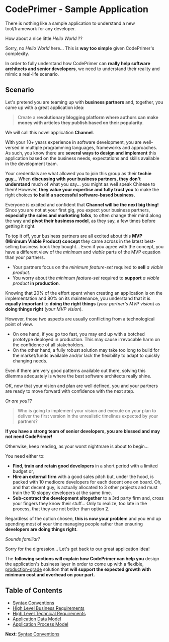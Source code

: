 # CodePrimer - Sample Application
There is nothing like a sample application to understand a new tool/framework for any developer.

How about a nice little *Hello World* ?? 

Sorry, no *Hello World* here... This is **way too simple** given CodePrimer's complexity.

In order to fully understand how CodePrimer can **really help software architects and senior developers**, we need to understand their reality and mimic a real-life scenario.

## Scenario
Let's pretend you are teaming up with **business partners** and, together, you came up with a great application idea: 
> Create a **revolutionary blogging platform where authors can make money with articles they publish based on their popularity**. 

We will call this novel application **Channel**. 

With your 10+ years experience in software development, you are well-versed in multiple programming languages, frameworks and approaches.
As such, you know there are **several ways to design and implement** this application based on the business needs, expectations and skills available in the development team.

Your credentials are what allowed you to join this group as their **techie guy**... 
When **discussing with your business partners, they don't understand** much of what you say... you might as well speak Chinese to them! 
However, **they value your expertise and fully trust you** to make the right choices **to build a successful software-based business.**
 
Everyone is excited and confident that **Channel will be the next big thing!** 
Since you are not at your first gig, you expect your business partners, **especially the sales and marketing folks**, to often change their mind along the way and **pivot their business model**, as they say, a few times before getting it right.   

To top it off, your business partners are all excited about this **MVP (Minimum Viable Product) concept** they came across in the latest best-selling business book they bought...
Even if you agree with the concept, you have a different view of the *minimum* and *viable* parts of the MVP equation than your partners. 
 - Your partners focus on the *minimum feature-set* required to **sell** *a viable product*. 
 - You worry about the *minimum feature-set* required to **support** *a viable product* **in production**.

Knowing that 20% of the effort spent when creating an application is on the implementation and 80% on its maintenance, you understand that it is **equally important** to **doing the right things** (*your partner's MVP vision*) as **doing things right** (*your MVP vision*).

However, those two aspects are usually conflicting from a technological point of view.
 - On one hand, if you go too fast, you may end up with a botched prototype deployed in production. This may cause irrevocable harm on the confidence of all stakeholders.
 - On the other hand, a fully robust solution may take too long to build for the market/funds available and/or lack the flexibility to adapt to quickly changing needs.

Even if there are very good patterns available out there, solving this dilemma adequately is where the best software architects really shine. 
 
OK, now that your vision and plan are well defined, you and your partners are ready to move forward with confidence with the next step. 

*Or are you??*

> Who is going to implement your vision and execute on your plan to deliver the first version in the unrealistic timelines expected by your partners?

**If you have a strong team of senior developers, you are blessed and may not need CodePrimer!** 

Otherwise, keep reading, as your worst nightmare is about to begin...

You need either to:
 - **Find, train and retain good developers** in a short period with a limited budget or,
 - **Hire an external firm** with a good sales pitch but, under the hood, is packed with 10 mediocre developers for each decent one on board. Oh, and that decent guy, is actually allocated to 3 other projects and must train the 10 sloppy developers at the same time.
 - **Sub-contract the development altogether** to a 3rd party firm and, cross your fingers they know their stuff... Only to realize, too late in the process, that they are not better than option 2.  

Regardless of the option chosen, **this is now your problem** and you end up spending most of your time managing people rather than ensuring **developers are doing things right**.

*Sounds familiar?*

Sorry for the digression... Let's get back to our great application idea!

The **following sections will explain how CodePrimer can help you** design the application's business layer in order to come up with a flexible, [production-grade](../ProductionGrade.ml) solution that **will support the expected growth with minimum cost and overhead on your part.**

## Table of Contents
 - [Syntax Conventions](Syntax.md)
 - [High Level Business Requirements](BusinessRequirements.md)
 - [High Level Technical Requirements](TechnicalRequirements.md)
 - [Application Data Model](DataModel.md)
 - [Application Process Model](ProcessModel.md)
 
 
**Next**: [Syntax Conventions](Syntax.md)
